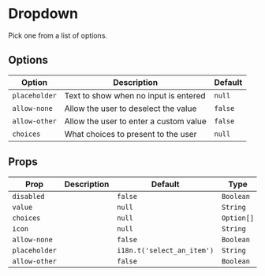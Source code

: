 # Dropdown

Pick one from a list of options.

## Options

| Option        | Description                            | Default |
| ------------- | -------------------------------------- | ------- |
| `placeholder` | Text to show when no input is entered  | `null`  |
| `allow-none`  | Allow the user to deselect the value   | `false` |
| `allow-other` | Allow the user to enter a custom value | `false` |
| `choices`     | What choices to present to the user    | `null`  |

## Props

| Prop          | Description | Default                    | Type       |
| ------------- | ----------- | -------------------------- | ---------- |
| `disabled`    |             | `false`                    | `Boolean`  |
| `value`       |             | `null`                     | `String`   |
| `choices`     |             | `null`                     | `Option[]` |
| `icon`        |             | `null`                     | `String`   |
| `allow-none`  |             | `false`                    | `Boolean`  |
| `placeholder` |             | `i18n.t('select_an_item')` | `String`   |
| `allow-other` |             | `false`                    | `Boolean`  |
